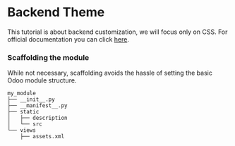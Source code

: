 # Backend Theme

This tutorial is about backend customization, we will focus only on CSS. For official documentation you can click [here](https://www.odoo.com/documentation/12.0/howtos/backend.html).

### Scaffolding the module

While not necessary, scaffolding avoids the hassle of setting the basic Odoo module structure.

    my_module
    ├── __init__.py
    ├── __manifest__.py
    ├── static
    │   ├── description
    │   └── src
    └── views
        ├── assets.xml

